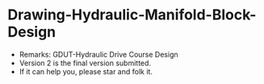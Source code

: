 # Drawing-Hydraulic-Manifold-Block-Design
+ Remarks: GDUT-Hydraulic Drive Course Design
+ Version 2 is the final version submitted.
+ If it can help you, please star and folk it.
